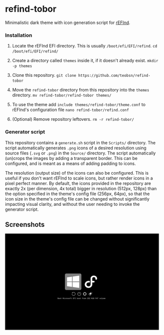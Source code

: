 # refind-tobor

Minimalistic dark theme with icon generation script for [rEFInd](http://www.rodsbooks.com/refind/).


### Installation

 1. Locate the rEFInd EFI directory. This is usually `/boot/efi/EFI/refind`.
    ```cd /boot/efi/EFI/refind/```

 2. Create a directory called `themes` inside it, if it doesn't already exist.
    ```mkdir -p themes```

 3. Clone this repository.
    ```git clone https://github.com/teobsn/refind-tobor```

 4. Move the `refind-tobor` directory from this repository into the `themes` directory.
    ```mv refind-tobor/refind-tobor themes/```

 5. To use the theme add `include themes/refind-tobor/theme.conf` to rEFInd's configuration file
    ```nano refind-tobor/refind.conf```

 6. (Optional) Remove repository leftovers.
    ```rm -r refind-tobor/```

### Generator script
This repository contains a `generate.sh` script in the `Scripts/` directory.
The script automatically generates `.png` icons of a desired resolution using source files (`.svg` or `.png`) in the `Source/` directory.
The script automatically (un)crops the images by adding a transparent border. This can be configured, and is meant as a means of adding padding to icons.

The resolution (output size) of the icons can also be configured.
This is useful if you don't want rEFInd to scale icons, but rather render icons in a pixel perfect manner.
By default, the icons provided in the repository are exactly 2x (per dimension, 4x total) bigger in resolution (512px, 128px) than the option specified in the theme's config file (256px, 64px), so that the icon size in the theme's config file can be changed without significantly impacting visual clarity, and without the user needing to invoke the generator script.

## Screenshots

![screenshot](Screenshots/1.png "screenshot")